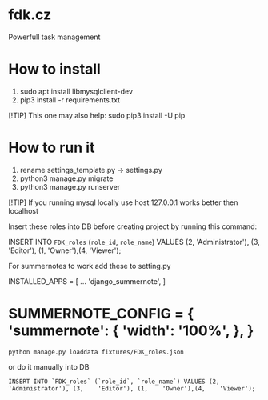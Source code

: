 # fdk.cz
Powerfull task management

# How to install

1. sudo apt install libmysqlclient-dev
2. pip3 install -r requirements.txt

[!TIP]
This one may also help: sudo pip3 install -U pip

# How to run it
1. rename settings_template.py -> settings.py
2. python3 manage.py migrate
3. python3 manage.py runserver

[!TIP]
If you running mysql locally use host 127.0.0.1 works better then localhost

Insert these roles into DB before creating project by running this command:


INSERT INTO `FDK_roles` (`role_id`, `role_name`) VALUES (2,    'Administrator'), (3,    'Editor'), (1,    'Owner'),(4,    'Viewer');

For summernotes to work add these to setting.py

INSTALLED_APPS = [
    ...
    'django_summernote',
]

SUMMERNOTE_CONFIG = {
    'summernote': {
        'width': '100%',
    },
}
=======
```python manage.py loaddata fixtures/FDK_roles.json```

or do it manually into DB

```INSERT INTO `FDK_roles` (`role_id`, `role_name`) VALUES (2,    'Administrator'), (3,    'Editor'), (1,    'Owner'),(4,    'Viewer');```

